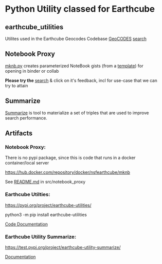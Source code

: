 # Python Utility classed for Earthcube

## earthcube_utilities

Utilites used in the Earthcube Geocodes Codebase
[GeoCODES](https://www.earthcube.org/geocodes) [search](https://geocodes.earthcube.org/) 


##  Notebook Proxy
[mknb.py](./notebook_proxy/mknb.py) 
creates parameterized NoteBook gists (from a [template](./notebook_proxy/templates)) for opening in binder or collab

**Please try the**  [search](https://geocodes.earthcube.org/) & click on it's feedback, incl for use-case that we can try to attain 

## Summarize
[Summarize](./summarize/README.md) is  tool to materialize a set of triples that are used to improve search performance.

## Artifacts
### Notebook Proxy:
There is no pypi package, since this is code that runs in a docker container/local server

https://hub.docker.com/repository/docker/nsfearthcube/mknb

See [README.md](./notebook_proxy/README.md) in src/notebook_proxy



### Earthcube Utilties:
https://pypi.org/project/earthcube-utilities/

python3 -m pip install earthcube-utilities

[Code Documentation](https://earthcube.github.io/earthcube_utilities/)

### Earthcube Utility Summarize:
https://test.pypi.org/project/earthcube-utility-summarize/

[Documentation](./summarize/README.md)


